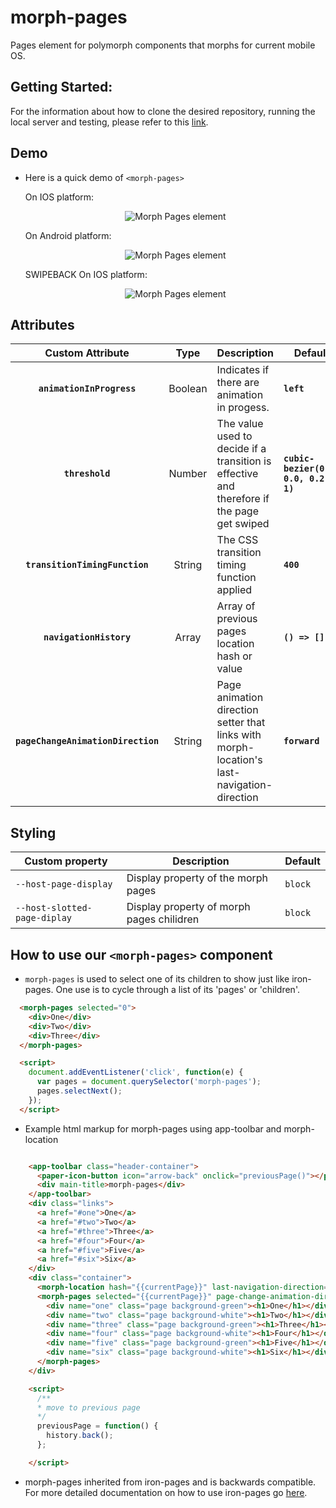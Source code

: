 # morph-pages
Pages element for polymorph components that morphs for current mobile OS.

## Getting Started:
For the information about how to clone the desired repository, running the local server and testing, please refer to this [link](https://github.com/moduware/polymorph-components/blob/master/INFO.md).

## Demo

- Here is a quick demo of `<morph-pages>`

  <p>On IOS platform:</p>

  <p align="center">
    <img src="demo-images/morph-pages-ios-demo.gif" alt="Morph Pages element" />
  </p>

  <p>On Android platform:</p>

  <p align="center">
    <img src="demo-images/morph-pages-android-demo.gif" alt="Morph Pages element" />
  </p>

  <p>SWIPEBACK On IOS platform:</p>

  <p align="center">
    <img src="demo-images/morph-pages-ios-swipeback-demo.gif" alt="Morph Pages element" />
  </p>
## Attributes

  | Custom Attribute |   Type  | Description                                                                                                                      | Default     |
  |:----------------:|:-------:|----------------------------------------------------------------------------------------------------------------------------------|-------------|
  |  **`animationInProgress`**  | Boolean  | Indicates if there are animation in progess.| **`left`**  |
  |    **`threshold`**   | Number | The value used to decide if a transition is effective and therefore if the page get swiped | **`cubic-bezier(0.4, 0.0, 0.2, 1)`**      |
  |  **`transitionTimingFunction`**  | String  | The CSS transition timing function applied | **`400`**  |
  |    **`navigationHistory`**   | Array | Array of previous pages location hash or value | **`() => []`**  |
  |    **`pageChangeAnimationDirection`**   | String | Page animation direction setter that links with morph-location's last-navigation-direction | **`forward`**  |

## Styling

Custom property                  | Description                               | Default
---------------------------------|-------------------------------------------|--------------------
`--host-page-display`            | Display property of the morph pages       | `block`
`--host-slotted-page-diplay`     | Display property of morph pages chilidren | `block`

## How to use our **`<morph-pages>`** component

- `morph-pages` is used to select one of its children to show just like iron-pages. One use is to cycle through a list of its 'pages' or 'children'.

```html
  <morph-pages selected="0">
    <div>One</div>
    <div>Two</div>
    <div>Three</div>
  </morph-pages>

  <script>
    document.addEventListener('click', function(e) {
      var pages = document.querySelector('morph-pages');
      pages.selectNext();
    });
  </script>
```

- Example html markup for morph-pages using app-toolbar and morph-location

```html

    <app-toolbar class="header-container">
      <paper-icon-button icon="arrow-back" onclick="previousPage()"></paper-icon-button>
      <div main-title>morph-pages</div>
    </app-toolbar>
    <div class="links">
      <a href="#one">One</a>
      <a href="#two">Two</a>
      <a href="#three">Three</a>
      <a href="#four">Four</a>
      <a href="#five">Five</a>
      <a href="#six">Six</a>
    </div>
    <div class="container">
      <morph-location hash="{{currentPage}}" last-navigation-direction="{{direction}}" dwell-time="0"></morph-location>
      <morph-pages selected="{{currentPage}}" page-change-animation-direction="[[direction]]" attr-for-selected="name" platform="ios" fallback-selection="one">
        <div name="one" class="page background-green"><h1>One</h1></div>
        <div name="two" class="page background-white"><h1>Two</h1></div>
        <div name="three" class="page background-green"><h1>Three</h1></div>
        <div name="four" class="page background-white"><h1>Four</h1></div>
        <div name="five" class="page background-green"><h1>Five</h1></div>
        <div name="six" class="page background-white"><h1>Six</h1></div>
      </morph-pages>
    </div>

    <script>
      /**
      * move to previous page
      */
      previousPage = function() {
        history.back();
      };

    </script>

```

- morph-pages inherited from iron-pages and is backwards compatible. For more detailed documentation on how to use iron-pages go [here](https://www.webcomponents.org/element/PolymerElements/iron-pages/elements/iron-pages).
